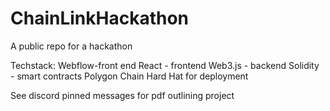 # ChainLinkHackathon
A public repo for a hackathon

Techstack:
Webflow-front end
React - frontend
Web3.js - backend
Solidity - smart contracts
Polygon Chain
Hard Hat for deployment

See discord pinned messages for pdf outlining project
